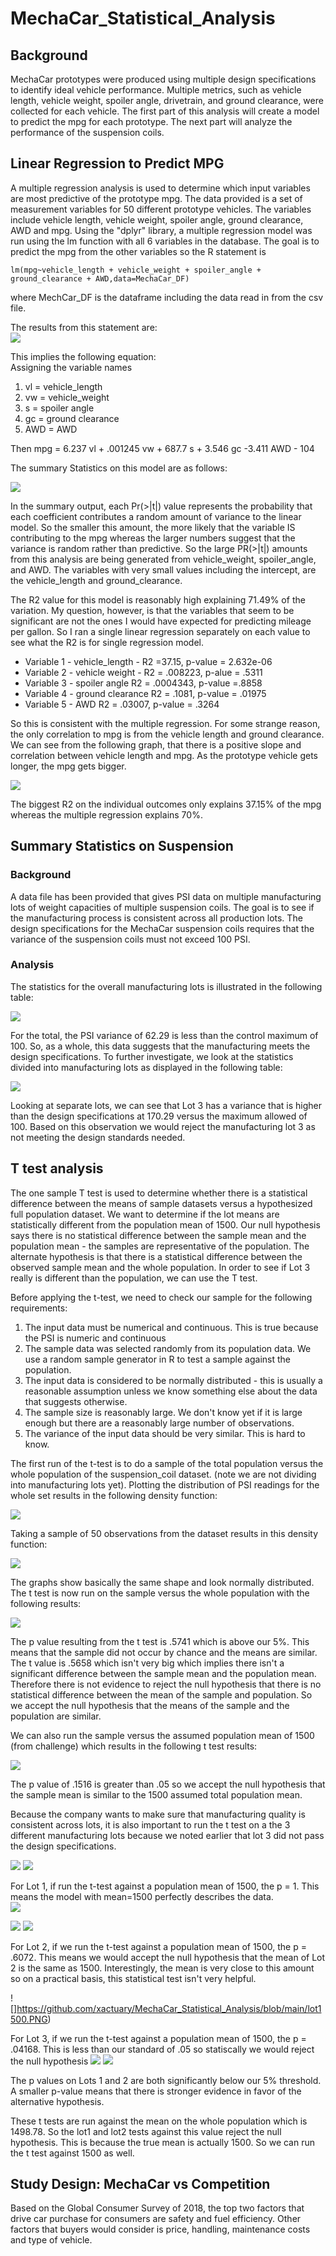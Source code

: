 # MechaCar_Statistical_Analysis
## Background  
MechaCar prototypes were produced using multiple design specifications to identify ideal vehicle performance. Multiple metrics, such as vehicle length, vehicle weight, spoiler angle, drivetrain, and ground clearance, were collected for each vehicle. The first part of this analysis will create a model to predict the mpg for each prototype.  The next part will analyze the performance of the suspension coils.

 
## Linear Regression to Predict MPG

A multiple regression analysis is used to determine which input variables are most predictive of the prototype mpg. The data provided is a set of measurement variables for 50 different prototype vehicles. The variables include vehicle length, vehicle weight, spoiler angle, ground clearance, AWD and mpg.  Using the "dplyr" library, a multiple regression model was run using the lm function with all 6 variables in the database.  The goal is to predict the mpg from the other variables so the R statement is 

`lm(mpg~vehicle_length + vehicle_weight + spoiler_angle + ground_clearance + AWD,data=MechaCar_DF)`

where MechCar_DF is the dataframe including the data read in from the csv file.   

The results from this statement are:  
![](https://github.com/xactuary/MechaCar_Statistical_Analysis/blob/main/lmOutput1.PNG)

This implies the following equation:  
Assigning the variable names  
1.  vl = vehicle_length
2.  vw = vehicle_weight
3.  s = spoiler angle
4.  gc = ground clearance
5.  AWD = AWD

Then mpg = 6.237 vl + .001245 vw + 687.7 s + 3.546 gc -3.411 AWD - 104

The summary Statistics on this model are as follows:  

![](https://github.com/xactuary/MechaCar_Statistical_Analysis/blob/main/lmSummaryOutput1.PNG)

In the summary output, each Pr(>|t|) value represents the probability that each coefficient contributes a random amount of variance to the linear model. So the smaller this amount, the more likely that the variable IS contributing to the mpg whereas the larger numbers suggest that the variance is random rather than predictive.  So the large PR(>|t|) amounts from this analysis are being generated from vehicle_weight, spoiler_angle, and AWD.  The variables with very small values including the intercept, are the vehicle_length and ground_clearance.   


  The R2 value for this model is reasonably high explaining 71.49% of the variation.  My question, however, is that the variables that seem to be significant are not the ones I would have expected for predicting mileage per gallon.  So I ran a single linear regression separately on each value to see what the R2 is for single regression model.
    
* Variable 1 - vehicle_length  - R2 =37.15,  p-value = 2.632e-06
* Variable 2 - vehicle weight - R2 = .008223,  p-alue = .5311
* Variable 3 - spoiler angle  R2  = .0004343, p-value =.8858
* Variable 4 - ground clearance R2 = .1081, p-value = .01975
* Variable 5 - AWD R2 = .03007, p-value = .3264
  
So this is consistent with the multiple regression.  For some strange reason, the only correlation to mpg is from the vehicle length and ground clearance.  We can see from the following graph, that there is a positive slope and correlation between vehicle length and mpg.  As the prototype vehicle gets longer, the mpg gets bigger.
  
![](  https://github.com/xactuary/MechaCar_Statistical_Analysis/blob/main/vehlength.PNG)


The biggest R2 on the individual outcomes only explains 37.15% of the mpg whereas the multiple regression explains 70%.  
  
## Summary Statistics on Suspension

### Background
  
 A data file has been provided that gives PSI data on multiple manufacturing lots of weight capacities of multiple suspension coils.  The goal is to see if the manufacturing process is consistent across all production lots.  The design specifications for the MechaCar suspension coils requires that the variance of the suspension coils must not exceed 100 PSI.  
 
 ### Analysis
 
   
 The statistics for the overall manufacturing lots is illustrated in the following table:
   
 
  
![](https://github.com/xactuary/MechaCar_Statistical_Analysis/blob/main/totalsummary.PNG )
  
For the total, the PSI variance of 62.29 is less than the control maximum of 100. So, as a whole, this data suggests that the manufacturing meets the design specifications.  To further investigate, we look at the statistics divided into manufacturing lots as displayed in the following table:  

    
![](https://github.com/xactuary/MechaCar_Statistical_Analysis/blob/main/lotsummary.PNG )

Looking at separate lots, we can see that Lot 3 has a variance that is higher than the design specifications at 170.29 versus the maximum allowed of 100. Based on this observation we would reject the manufacturing lot 3 as not meeting the design standards needed.

## T test analysis
  The one sample T test is used to determine whether there is a statistical difference between the means of sample datasets versus a hypothesized full population dataset.  We want to determine if the lot means are statistically different from the population mean of 1500.  Our null hypothesis says there is no statistical difference between the sample mean and the population mean - the samples are representative of the population.  The alternate hypothesis is that there is a statistical difference between the observed sample mean and the whole population.  In order to see if Lot 3 really is different than the population, we can use the T test.  
  
  Before applying the t-test, we need to check our sample for the following requirements:
  1.  The input data must be numerical and continuous.  This is true because the PSI is numeric and continuous
  2.  The sample data was selected randomly from its population data.  We use a random sample generator in R to test a sample against the population.
  3.  The input data is considered to be normally distributed - this is usually a reasonable assumption unless we know something else about the data that suggests otherwise. 
  4.  The sample size is reasonably large.  We don't know yet if it is large enough but there are a reasonably large number of observations.
  5.  The variance of the input data should be very similar.  This is hard to know.
    
The first run of the t-test is to do a sample of the total population versus the whole population of the suspension_coil dataset.  (note we are not dividing into manufacturing lots yet).  Plotting the distribution of PSI readings for the whole set results in the following density function:
      
![](https://github.com/xactuary/MechaCar_Statistical_Analysis/blob/main/PSISuscoilTable.png)
    
Taking a sample of 50 observations from the dataset results in this density function:
      
 ![](https://github.com/xactuary/MechaCar_Statistical_Analysis/blob/main/samplesuscoil.png) 
      
The graphs show basically the same shape and look normally distributed.  The t test is now run on the sample versus the whole population with the following results:
 
 ![](https://github.com/xactuary/MechaCar_Statistical_Analysis/blob/main/samplettest.PNG)
 
  The p value resulting from the t test is .5741 which is above our 5%.  This means that the sample did not occur by chance and the means are similar.   The t value is .5658 which isn't very big which implies there isn't a significant difference between the sample mean and the population mean.  Therefore there is not evidence to reject the null hypothesis that there is no statistical difference between the mean of the sample and population. So we accept the null hypothesis that the means of the sample and the population are similar.   
  
We can also run the sample versus the assumed population mean of 1500 (from challenge) which results in the following t test results:

![](https://github.com/xactuary/MechaCar_Statistical_Analysis/blob/main/sampvs1500ttest.PNG)

The p value of .1516 is greater than .05 so we accept the null hypothesis that the sample mean is similar to the 1500 assumed total population mean. 
  
Because the company wants to make sure that manufacturing quality is consistent across lots, it is also important to run the t test on a the 3 different manufacturing lots because we noted earlier that lot 3 did not pass the design specifications.  
    
 ![](https://github.com/xactuary/MechaCar_Statistical_Analysis/blob/main/Lot1graph.png)
 ![](https://github.com/xactuary/MechaCar_Statistical_Analysis/blob/main/Lot1ttest.PNG)
 
 For Lot 1, if run the t-test against a population mean of 1500, the p = 1.  This means the model with mean=1500 perfectly describes the data.  
 ![]( https://github.com/xactuary/MechaCar_Statistical_Analysis/blob/main/lot11500.PNG)
 
   
 ![](https://github.com/xactuary/MechaCar_Statistical_Analysis/blob/main/Lot2plot.png)
 ![](https://github.com/xactuary/MechaCar_Statistical_Analysis/blob/main/lot2ttest.PNG)
 
 For Lot 2, if we run the t-test against a population mean of 1500, the p = .6072.  This means we would accept the null hypothesis that the mean of Lot 2 is the same as 1500.  Interestingly, the mean is very close to this amount so on a practical basis, this statistical test isn't very helpful.  
 
  ![]https://github.com/xactuary/MechaCar_Statistical_Analysis/blob/main/lot1500.PNG)
 
 
 For Lot 3, if we run the t-test against a population mean of 1500, the p = .04168.  This is less than our standard of .05 so statiscally we would reject the null hypothesis
 ![](https://github.com/xactuary/MechaCar_Statistical_Analysis/blob/main/lot3plot.png)
 ![](https://github.com/xactuary/MechaCar_Statistical_Analysis/blob/main/lot3ttest.PNG)
 
The p values on Lots 1 and 2 are both significantly below our 5% threshold.   A smaller p-value means that there is stronger evidence in favor of the alternative hypothesis. 

These t tests are run against the mean on the whole population which is 1498.78.  So the lot1 and lot2 tests against this value reject the null hypothesis.  This is because the true mean is actually 1500.  So we can run the t test against 1500 as well.  

## Study Design: MechaCar vs Competition
 
Based on the Global Consumer Survey of 2018, the top two factors that drive car purchase for consumers are safety and fuel efficiency.  Other factors that buyers would consider is price, handling, maintenance costs and type of vehicle.  

  
  

